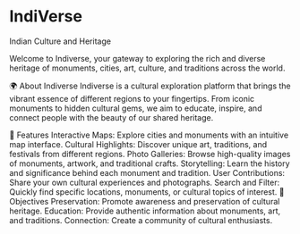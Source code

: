 # IndiVerse
Indian Culture and Heritage

Welcome to Indiverse, your gateway to exploring the rich and diverse heritage of monuments, cities, art, culture, and traditions across the world.

🌍 About Indiverse
Indiverse is a cultural exploration platform that brings the vibrant essence of different regions to your fingertips. From iconic monuments to hidden cultural gems, we aim to educate, inspire, and connect people with the beauty of our shared heritage.

🚀 Features
Interactive Maps: Explore cities and monuments with an intuitive map interface.
Cultural Highlights: Discover unique art, traditions, and festivals from different regions.
Photo Galleries: Browse high-quality images of monuments, artwork, and traditional crafts.
Storytelling: Learn the history and significance behind each monument and tradition.
User Contributions: Share your own cultural experiences and photographs.
Search and Filter: Quickly find specific locations, monuments, or cultural topics of interest.
🎯 Objectives
Preservation: Promote awareness and preservation of cultural heritage.
Education: Provide authentic information about monuments, art, and traditions.
Connection: Create a community of cultural enthusiasts.
